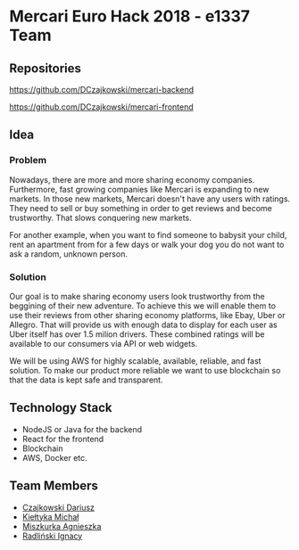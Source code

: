 # Mercari Euro Hack 2018 - e1337 Team

## Repositories

https://github.com/DCzajkowski/mercari-backend

https://github.com/DCzajkowski/mercari-frontend

## Idea

### Problem

Nowadays, there are more and more sharing economy companies. Furthermore, fast growing companies like Mercari is expanding to new markets. In those new markets, Mercari doesn't have any users with ratings. They need to sell or buy something in order to get reviews and become trustworthy. That slows conquering new markets.

For another example, when you want to find someone to babysit your child, rent an apartment from for a few days or walk your dog you do not want to ask a random, unknown person.

### Solution

Our goal is to make sharing economy users look trustworthy from the beggining of their new adventure. To achieve this we will enable them to use their reviews from other sharing economy platforms, like Ebay, Uber or Allegro. That will provide us with enough data to display for each user as Uber itself has over 1.5 milion drivers. These combined ratings will be available to our consumers via API or web widgets.

We will be using AWS for highly scalable, available, reliable, and fast solution. To make our product more reliable we want to use blockchain so that the data is kept safe and transparent.

## Technology Stack
- NodeJS or Java for the backend
- React for the frontend
- Blockchain
- AWS, Docker etc.

## Team Members
- [Czajkowski Dariusz](https://github.com/DCzajkowski)
- [Kiełtyka Michał](https://github.com/Defozo)
- [Miszkurka Agnieszka](https://github.com/agnieszka-miszkurka)
- [Radliński Ignacy](https://github.com/radlinskii)
